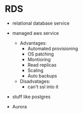 # RDS

- relational database service
- managed aws service
    - Advantages:
      - Automated provisioning
      - OS patching
      - Montioring
      - Read replicas
      - Scaling
      - Auto backups
    - Disadvatages:
      - can't ssl into it
   
- stuff like postgres
- Aurora
